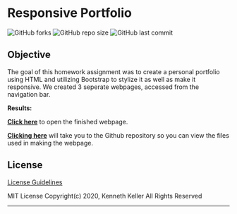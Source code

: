 # Responsive Portfolio

![GitHub forks](https://img.shields.io/github/forks/kenkanifffromct/Responsive-Portfolio?style=social)
![GitHub repo size](https://img.shields.io/github/repo-size/kenkanifffromct/Responsive-Portfolio)
![GitHub last commit](https://img.shields.io/github/last-commit/kenkanifffromct/Responsive-Portfolio)

## Objective

The goal of this homework assignment was to create a personal portfolio using HTML and utilizing Bootstrap to stylize it as well as make it responsive. We created 3 seperate webpages, accessed from the navigation bar. 



 **Results:**

[**Click here**](https://kenkanifffromct.github.io/Responsive-Portfolio/) to open the finished webpage.

[**Clicking here**](https://github.com/kenkanifffromct/Responsive-Portfolio) will take you to the Github repository so you can view the files used in making the webpage.


## License


[License Guidelines](/License.txt)

MIT License
Copyright(c) 2020, Kenneth Keller
All Rights Reserved

---
